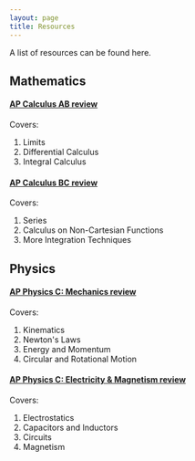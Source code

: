 ```yaml
---
layout: page
title: Resources
---
```


A list of resources can be found here.

## Mathematics

#### [AP Calculus AB review](/files/resources/CalcAB.pdf)

Covers:

1. Limits
2. Differential Calculus
3. Integral Calculus

#### [AP Calculus BC review](/files/resources/CalcBC.pdf)

Covers:

1. Series
2. Calculus on Non-Cartesian Functions
3. More Integration Techniques

## Physics

#### [AP Physics C: Mechanics review](/files/resources/PhysCMech.pdf)

Covers:

1. Kinematics
2. Newton's Laws
3. Energy and Momentum
4. Circular and Rotational Motion

#### [AP Physics C: Electricity & Magnetism review](/files/resources/PhysCMech.pdf)

Covers:

1. Electrostatics
2. Capacitors and Inductors
3. Circuits
4. Magnetism
